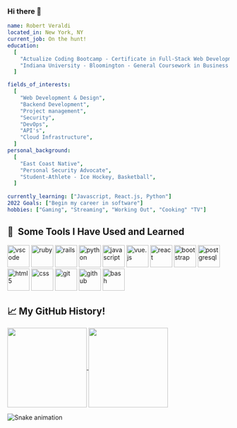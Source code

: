 ### Hi there 👋

```yaml
name: Robert Veraldi
located_in: New York, NY
current_job: On the hunt!
education: 
  [
    "Actualize Coding Bootcamp - Certificate in Full-Stack Web Development",
    "Indiana University - Bloomington - General Coursework in Business and Informatics"
  ]

fields_of_interests:
  [
    "Web Development & Design",
    "Backend Development",
    "Project management",
    "Security",
    "DevOps",
    "API's",
    "Cloud Infrastructure",
  ]
personal_background:
  [
    "East Coast Native",
    "Personal Security Advocate",
    "Student-Athlete - Ice Hockey, Basketball",
  ]
  
currently_learning: ["Javascript, React.js, Python"]
2022 Goals: ["Begin my career in software"]
hobbies: ["Gaming", "Streaming", "Working Out", "Cooking" "TV"]
```

<h2> 🚀 &nbsp;Some Tools I Have Used and Learned</h2>
<p align="left">
<img src="https://cdn.jsdelivr.net/gh/devicons/devicon/icons/vscode/vscode-original.svg" alt="vscode" width="50" height="50"/>
<img src="https://cdn.jsdelivr.net/gh/devicons/devicon/icons/ruby/ruby-original.svg" alt="ruby" width="50" height="50"/>
<img src="https://cdn.jsdelivr.net/gh/devicons/devicon/icons/rails/rails-original-wordmark.svg" alt="rails" width="50" height="50" /> 
<img src="https://cdn.jsdelivr.net/gh/devicons/devicon/icons/python/python-original.svg" alt="python" width="50" height="50" />
<img src="https://cdn.jsdelivr.net/gh/devicons/devicon/icons/javascript/javascript-original.svg" alt="javascript" width="50" height="50" />
<img src="https://cdn.jsdelivr.net/gh/devicons/devicon/icons/vuejs/vuejs-original.svg" alt="vue.js" width="50" height="50" />
<img src="https://cdn.jsdelivr.net/gh/devicons/devicon/icons/react/react-original.svg" alt="react" width="50" height="50" />  
<img src="https://cdn.jsdelivr.net/gh/devicons/devicon/icons/bootstrap/bootstrap-original.svg" alt="bootstrap" width="50" height="50" />  
<img src="https://cdn.jsdelivr.net/gh/devicons/devicon/icons/postgresql/postgresql-original.svg"  alt="postgresql" width="50" height="50" />  
<img src="https://cdn.jsdelivr.net/gh/devicons/devicon/icons/html5/html5-original.svg"  alt="html5" width="50" height="50" />  
<img src="https://cdn.jsdelivr.net/gh/devicons/devicon/icons/css3/css3-original.svg"  alt="css" width="50" height="50" />  
<img src="https://cdn.jsdelivr.net/gh/devicons/devicon/icons/git/git-original.svg"  alt="git" width="50" height="50" />  
<img src="https://cdn.jsdelivr.net/gh/devicons/devicon/icons/github/github-original.svg"  alt="github" width="50" height="50" /> 
<img src="https://cdn.jsdelivr.net/gh/devicons/devicon/icons/bash/bash-original.svg"  alt="bash" width="50" height="50" />

## 📈 My GitHub History!
<a href="https://github.com/robertveraldi">
  <img align="center" height="180em" src="https://github-readme-stats.vercel.app/api?username=robertveraldi&theme=dracula&show_icons=true" />
</a>
<a href="https://github.com/kadeillian21">
  <img align="center" height="180em" src="https://github-readme-stats.vercel.app/api/top-langs/?username=robertveraldi&theme=dracula&layout=compact" /> 
</a>

![Snake animation](https://github.com/thepiyushmalhotra/thepiyushmalhotra/blob/output/github-contribution-grid-snake.svg)
<!--
**robertveraldi/robertveraldi** is a ✨ _special_ ✨ repository because its `README.md` (this file) appears on your GitHub profile.

Here are some ideas to get you started:

- 🔭 I’m currently working on ...
- 🌱 I’m currently learning ...
- 👯 I’m looking to collaborate on ...
- 🤔 I’m looking for help with ...
- 💬 Ask me about ...
- 📫 How to reach me: ...
- 😄 Pronouns: ...
- ⚡ Fun fact: ...
-->
